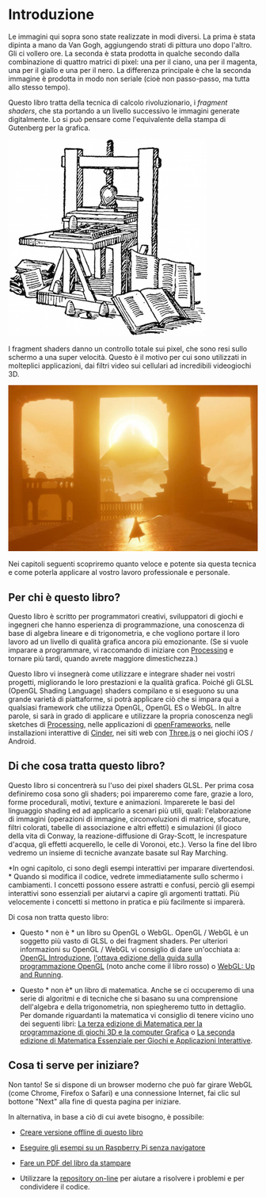 # Introduzione

<canvas id="custom" class="canvas" data-fragment-url="cmyk-halftone.frag" data-textures="vangogh.jpg" width="700px" height="320px"></canvas>

Le immagini qui sopra sono state realizzate in modi diversi. La prima è stata dipinta a mano da Van Gogh, aggiungendo strati di pittura uno dopo l'altro. Gli ci vollero ore. La seconda è stata prodotta in qualche secondo dalla combinazione di quattro matrici di pixel: una per il ciano, una per il magenta, una per il giallo e una per il nero. La differenza principale è che la seconda immagine è prodotta in modo non seriale (cioè non passo-passo, ma tutta allo stesso tempo).

Questo libro tratta della tecnica di calcolo rivoluzionario, i *fragment shaders*, che sta portando a un livello successivo le immagini generate digitalmente. Lo si può pensare come l'equivalente della stampa di Gutenberg per la grafica.


![Stampa di Gutenberg](gutenpress.jpg)

I fragment shaders danno un controllo totale sui pixel, che sono resi sullo schermo a una super velocità. Questo è il motivo per cui sono utilizzati in molteplici applicazioni, dai filtri video sui cellulari ad incredibili videogiochi 3D.

![Journey di That Game Company](journey.jpg)

Nei capitoli seguenti scopriremo quanto veloce e potente sia questa tecnica e come poterla applicare al vostro lavoro professionale e personale.

## Per chi è questo libro?

Questo libro è scritto per programmatori creativi, sviluppatori di giochi e ingegneri che hanno esperienza di programmazione, una conoscenza di base di algebra lineare e di trigonometria, e che vogliono portare il loro lavoro ad un livello  di qualità grafica ancora più emozionante. (Se si vuole imparare a programmare, vi raccomando di iniziare con [Processing](https://processing.org/) e tornare più tardi, quando avrete maggiore dimestichezza.)

Questo libro vi insegnerà come utilizzare e integrare shader nei vostri progetti, migliorando le loro prestazioni e la qualità grafica. Poiché gli GLSL (OpenGL Shading Language) shaders compilano e si eseguono su una grande varietà di piattaforme, si potrà applicare ciò che si impara qui a qualsiasi framework che utilizza OpenGL, OpenGL ES o WebGL. In altre parole, si sarà in grado di applicare e utilizzare la propria conoscenza negli sketches di [Processing](https://processing.org/), nelle applicazioni di [openFrameworks](http://openframeworks.cc/), nelle installazioni interattive di [Cinder](http://libcinder.org/), nei siti web con [Three.js](http://threejs.org/) o nei giochi iOS / Android.


## Di che cosa tratta questo libro?

Questo libro si concentrerà su l'uso dei pixel shaders GLSL. Per prima cosa definiremo cosa sono gli shaders; poi impareremo come fare, grazie a loro, forme procedurali, motivi, texture e animazioni. Imparerete le basi del linguaggio shading ed ad applicarlo a scenari più utili, quali: l'elaborazione di immagini (operazioni di immagine, circonvoluzioni di matrice, sfocature, filtri colorati, tabelle di associazione e altri effetti) e simulazioni (il gioco della vita di Conway, la reazione-diffusione di Gray-Scott, le increspature d'acqua, gli effetti acquerello, le celle di Voronoi, etc.). Verso la fine del libro vedremo un insieme di tecniche avanzate basate sul Ray Marching.

*In ogni capitolo, ci sono degli esempi interattivi per imparare divertendosi. * Quando si modifica il codice, vedrete immediatamente sullo schermo i cambiamenti. I concetti possono essere astratti e confusi, perciò gli esempi interattivi sono essenziali per aiutarvi a capire gli argomenti trattati. Più velocemente i concetti si mettono in pratica e più facilmente si imparerà.

Di cosa non tratta questo libro:

* Questo * non è * un libro su OpenGL o WebGL. OpenGL / WebGL è un soggetto più vasto di GLSL o dei fragment shaders. Per ulteriori informazioni su OpenGL / WebGL vi consiglio di dare un'occhiata a: [OpenGL Introduzione](https://open.gl/introduction), [l'ottava edizione della guida sulla programmazione OpenGL](http://www.amazon.com/OpenGL-Programming-Guide-Official-Learning/dp/0321773039/ref=sr_1_1?s=books&ie=UTF8&qid=1424007417&sr=1-1&keywords=open+gl+programming+guide) (noto anche come il libro rosso) o [WebGL: Up and Running](http://www.amazon.com/WebGL-Up-Running-Tony-Parisi/dp/144932357X/ref=sr_1_4?s=books&ie=UTF8&qid=1425147254&sr=1-4&keywords=webgl).

* Questo * non è* un libro di matematica. Anche se ci occuperemo di una serie di algoritmi e di tecniche che si basano su una comprensione dell'algebra e della trigonometria, non spiegheremo tutto in dettaglio. Per domande riguardanti la matematica vi consiglio di tenere vicino uno dei seguenti libri: [La terza edizione di Matematica per la programmazione di giochi 3D e la computer Grafica](http://www.amazon.com/Mathematics-Programming-Computer-Graphics-Third/dp/1435458869/ref=sr_1_1?ie=UTF8&qid=1424007839&sr=8-1&keywords=mathematics+for+games) o [La seconda edizione di Matematica Essenziale per Giochi e Applicazioni Interattive](http://www.amazon.com/Essential-Mathematics-Games-Interactive-Applications/dp/0123742978/ref=sr_1_1?ie=UTF8&qid=1424007889&sr=8-1&keywords=essentials+mathematics+for+developers).

## Cosa ti serve per iniziare?

Non tanto! Se si dispone di un browser moderno che può far girare WebGL (come Chrome, Firefox o Safari) e una connessione Internet, fai clic sul bottone "Next" alla fine di questa pagina per iniziare.

In alternativa, in base a ciò di cui avete bisogno, è possibile:

- [Creare versione offline di questo libro](http://thebookofshaders.com/appendix/)

- [Eseguire gli esempi su un Raspberry Pi senza navigatore](http://thebookofshaders.com/appendix/)

- [Fare un PDF del libro da stampare](http://thebookofshaders.com/appendix/)

- Utilizzare la [repository on-line](https://github.com/patriciogonzalezvivo/thebookofshaders) per aiutare a risolvere i problemi e per condividere il codice.

